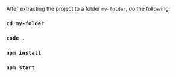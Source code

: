 After extracting the project to a folder `my-folder`, do the following:
### `cd my-folder`
### `code .`
### `npm install`
### `npm start`
